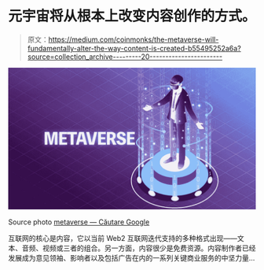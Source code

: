 # 元宇宙将从根本上改变内容创作的方式。

> 原文：<https://medium.com/coinmonks/the-metaverse-will-fundamentally-alter-the-way-content-is-created-b55495252a6a?source=collection_archive---------20----------------------->

![](img/a064d88e080c94359824e433675a7a8f.png)

Source photo [metaverse — Căutare Google](https://www.google.ro/search?q=metaverse&sxsrf=APq-WBsalof2eyrkYAYDWda8MusB9dbiAg:1647764492777&source=lnms&tbm=isch&sa=X&ved=2ahUKEwjUqo-KodT2AhW6S_EDHTCbDkgQ_AUoAXoECAIQAw&biw=1366&bih=649&dpr=1#imgrc=aMJ4MgSLyPzdhM)

互联网的核心是内容，它以当前 Web2 互联网迭代支持的多种格式出现——文本、音频、视频或三者的组合。另一方面，内容很少是免费资源。内容制作者已经发展成为意见领袖、影响者以及包括广告在内的一系列关键商业服务的中坚力量…